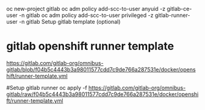 oc new-project gitlab
oc adm policy add-scc-to-user anyuid -z gitlab-ce-user -n gitlab
oc adm policy add-scc-to-user privileged -z gitlab-runner-user -n gitlab
Setup gitlab template (optional)
# gitlab openshift runner template
https://gitlab.com/gitlab-org/omnibus-gitlab/blob/f04b5c4443b3a98011577cdd7c9de766a287531e/docker/openshift/runner-template.yml

#Setup gitlab runner
oc apply -f https://gitlab.com/gitlab-org/omnibus-gitlab/raw/f04b5c4443b3a98011577cdd7c9de766a287531e/docker/openshift/runner-template.yml
